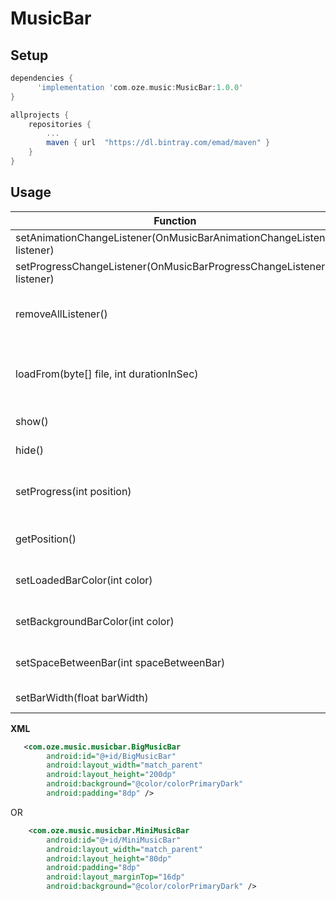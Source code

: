 # MusicBar


## Setup

```groovy
dependencies {
      'implementation 'com.oze.music:MusicBar:1.0.0'
}
```
```groovy
allprojects {
    repositories {
        ... 
        maven { url  "https://dl.bintray.com/emad/maven" }
    }
}
```
## Usage

Function | Description
------------ | -------------
setAnimationChangeListener(OnMusicBarAnimationChangeListener listener) | animation listener
setProgressChangeListener(OnMusicBarProgressChangeListener listener) | progress listener
removeAllListener() | remove Progress and Animation listener
loadFrom(byte[] file, int durationInSec) | load from music file as byte[] with duration in sec
show() | start show animation
hide() | start hide animation
setProgress(int position) | move to specified position (in milisecand) 
getPosition() | return current progress position
setLoadedBarColor(int color) | change progressed bar color
setBackgroundBarColor(int color) | change unprogressed bar color
setSpaceBetweenBar(int spaceBetweenBar) | change distance between bars
setBarWidth(float barWidth) | change bar width


**XML** 
```XML
   <com.oze.music.musicbar.BigMusicBar
        android:id="@+id/BigMusicBar"
        android:layout_width="match_parent"
        android:layout_height="200dp"
        android:background="@color/colorPrimaryDark"
        android:padding="8dp" />
```
OR
```XML
    <com.oze.music.musicbar.MiniMusicBar
        android:id="@+id/MiniMusicBar"
        android:layout_width="match_parent"
        android:layout_height="80dp"
        android:padding="8dp"
        android:layout_marginTop="16dp"
        android:background="@color/colorPrimaryDark" />
```
